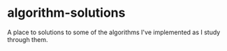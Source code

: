 # algorithm-solutions
A place to solutions to some of the algorithms I've implemented as I study through them.
